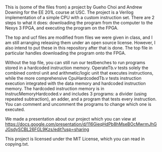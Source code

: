 This is (some of the files from) a project by Gueho Choi and Andrew Downing for the EE 201L course at USC. The project is a Verilog implementation of a simple CPU with a custom instruction set. There are 2 steps to what it does: downloading the program from the computer to the Nexys 3 FPGA, and executing the program on the FPGA.

The top and ucf files are modified from files we were given in class, and I am still arranging releasing them under an open source license. However, I also intend to put these in this repository after that is done. The top file in particular handles downloading the program onto the FPGA.

Without the top file, you can still run our testbenches to run programs stored in a hardcoded instruction memory. OperateTb.v tests solely the combined control unit and arithmetic/logic unit that executes instructions, while the more comprehensive CpuHardcodedTb.v tests instruction execution integrated with the data memory and hardcoded instruction memory. The hardcoded instruction memory is in InstrucMemoryHardcoded.v and includes 3 programs: a divider (using repeated subtraction), an adder, and a program that tests every instruction. You can comment and uncomment the programs to change which one is executed.

We made a presentation about our project which you can view at https://docs.google.com/presentation/d/116GieqHdPb8hMseBOcMwrmJhGJGsdySCBL26FGL9Kzs/edit?usp=sharing

This project is licensed under the MIT License, which you can read in copying.txt.